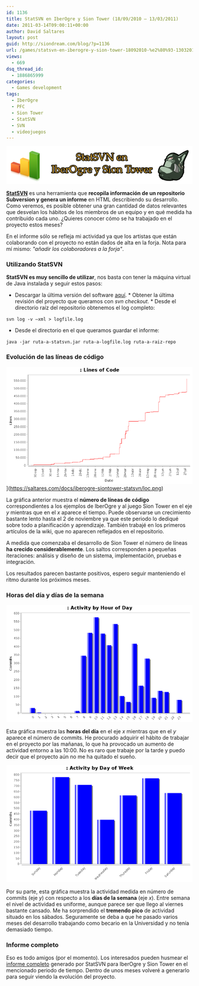 ```yaml
---
id: 1136
title: StatSVN en IberOgre y Sion Tower (18/09/2010 – 13/03/2011)
date: 2011-03-14T09:00:11+00:00
author: David Saltares
layout: post
guid: http://siondream.com/blog/?p=1136
url: /games/statsvn-en-iberogre-y-sion-tower-18092010-%e2%80%93-13032011/
views:
  - 669
dsq_thread_id:
  - 1886865999
categories:
  - Games development
tags:
  - IberOgre
  - PFC
  - Sion Tower
  - StatSVN
  - SVN
  - videojuegos
---
```


![statsvn-iberogre-siontower.png](/img/wp/statsvn-iberogre-siontower.png)

**[StatSVN](http://www.statsvn.org/)** es una herramienta que **recopila información de un repositorio Subversion y genera un informe** en HTML describiendo su desarrollo. Como veremos, es posible obtener una gran cantidad de datos relevantes que desvelan los hábitos de los miembros de un equipo y en qué medida ha contribuido cada uno. ¿Quieres conocer cómo se ha trabajado en el proyecto estos meses?

En el informe sólo se refleja mi actividad ya que los artistas que están colaborando con el proyecto no están dados de alta en la forja. Nota para mí mismo: *"añadir los colaboradores a la forja"*.

### Utilizando StatSVN

**StatSVN es muy sencillo de utilizar**, nos basta con tener la máquina virtual de Java instalada y seguir estos pasos:

* Descargar la última versión del software [aquí](http://www.statsvn.org/downloads.html). * Obtener la última revisión del proyecto que queramos con _svn checkout_. * Desde el directorio raíz del repositorio obtenemos el log completo:

```
svn log -v –xml > logfile.log
```


* Desde el directorio en el que queramos guardar el informe:

```
java -jar ruta-a-statsvn.jar ruta-a-logfile.log ruta-a-raiz-repo
```


### Evolución de las líneas de código

![loc.png](/img/wp/loc.png)](https://saltares.com/docs/iberogre-siontower-statsvn/loc.png)

La gráfica anterior muestra el **número de líneas de código** correspondientes a los ejemplos de IberOgre y al juego Sion Tower en el eje *y* mientras que en el *x* aparece el tiempo. Puede observarse un crecimiento bastante lento hasta el 2 de noviembre ya que este periodo lo dediqué sobre todo a planificación y aprendizaje. También trabajé en los primeros artículos de la wiki, que no aparecen reflejados en el repositorio.

A medida que comenzaba el desarrollo de Sion Tower el número de líneas **ha crecido considerablemente**. Los saltos corresponden a pequeñas iteraciones: análisis y diseño de un sistema, implementación, pruebas e integración.

Los resultados parecen bastante positivos, espero seguir manteniendo el ritmo durante los próximos meses.

### Horas del día y días de la semana

![activity_time.png](/img/wp/activity_time.png)

Esta gráfica muestra las **horas del día** en el eje *x* mientras que en el *y* aparece el número de commits. He procurado adquirir el hábito de trabajar en el proyecto por las mañanas, lo que ha provocado un aumento de actividad entorno a las 10:00\. No es raro que trabaje por la tarde y puedo decir que el proyecto aún no me ha quitado el sueño.

![activity_day.png](/img/wp/activity_day.png)

Por su parte, esta gráfica muestra la actividad medida en número de commits (eje *y*) con respecto a los **días de la semana** (eje *x*). Entre semana el nivel de actividad es uniforme, aunque parece ser que llego al viernes bastante cansado. Me ha sorprendido el **tremendo pico** de actividad situado en los sábados. Seguramente se deba a que he pasado varios meses del desarrollo trabajando como becario en la Universidad y no tenía demasiado tiempo.

### Informe completo

Eso es todo amigos (por el momento). Los interesados pueden husmear el [informe completo](https://saltares.com/docs/iberogre-siontower-statsvn) generado por StatSVN para IberOgre y Sion Tower en el mencionado periodo de tiempo. Dentro de unos meses volveré a generarlo para seguir viendo la evolución del proyecto.
